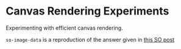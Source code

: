 # Canvas Rendering Experiments

Experimenting with efficient canvas rendering.

`so-image-data` is a reproduction of the answer given in
[this SO post](http://stackoverflow.com/questions/23468218/draw-10-000-objects-on-canvas-javascript)
